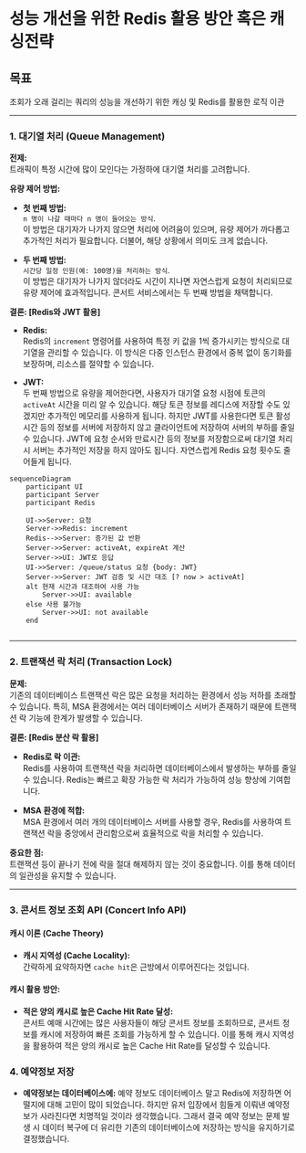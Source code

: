 # 성능 개선을 위한 Redis 활용 방안 혹은 캐싱전략

## 목표
조회가 오래 걸리는 쿼리의 성능을 개선하기 위한 캐싱 및 Redis를 활용한 로직 이관

---

### 1. 대기열 처리 (Queue Management)

**전제:**  
트래픽이 특정 시간에 많이 모인다는 가정하에 대기열 처리를 고려합니다. 

**유량 제어 방법:**

- **첫 번째 방법:**  
  `n 명이 나갈 때마다 n 명이 들어오는 방식`.  
  이 방법은 대기자가 나가지 않으면 처리에 어려움이 있으며, 유량 제어가 까다롭고 추가적인 처리가 필요합니다. 더불어, 해당 상황에서 의미도 크게 없습니다.

- **두 번째 방법:**  
  `시간당 일정 인원(예: 100명)을 처리하는 방식`.  
  이 방법은 대기자가 나가지 않더라도 시간이 지나면 자연스럽게 요청이 처리되므로 유량 제어에 효과적입니다. 콘서트 서비스에서는 두 번째 방법을 채택합니다.

**결론: [Redis와 JWT 활용]**

- **Redis:**  
  Redis의 `increment` 명령어를 사용하여 특정 키 값을 1씩 증가시키는 방식으로 대기열을 관리할 수 있습니다. 이 방식은 다중 인스턴스 환경에서 중복 없이 동기화를 보장하며, 리소스를 절약할 수 있습니다.

- **JWT:**  
  두 번째 방법으로 유량을 제어한다면, 사용자가 대기열 요청 시점에 토큰의 `activeAt` 시간을 미리 알 수 있습니다. 해당 토큰 정보를 레디스에 저장할 수도 있겠지만 추가적인 메모리를 사용하게 됩니다. 하지만 JWT를 사용한다면 토큰 활성 시간 등의 정보를 서버에 저장하지 않고 클라이언트에 저장하여 서버의 부하를 줄일 수 있습니다. JWT에 요청 순서와 만료시간 등의 정보를 저장함으로써 대기열 처리 시 서버는 추가적인 저장을 하지 않아도 됩니다. 자연스럽게 Redis 요청 횟수도 줄어들게 됩니다.

```mermaid
sequenceDiagram
    participant UI
    participant Server
    participant Redis

    UI->>Server: 요청
    Server->>Redis: increment
    Redis-->>Server: 증가된 값 반환
    Server->>Server: activeAt, expireAt 계산
    Server->>UI: JWT로 응답
    UI->>Server: /queue/status 요청 {body: JWT}
    Server->>Server: JWT 검증 및 시간 대조 [? now > activeAt]
    alt 현재 시간과 대조하여 사용 가능
        Server->>UI: available
    else 사용 불가능
        Server->>UI: not available
    end


```


---

### 2. 트랜잭션 락 처리 (Transaction Lock)

**문제:**  
기존의 데이터베이스 트랜잭션 락은 많은 요청을 처리하는 환경에서 성능 저하를 초래할 수 있습니다. 특히, MSA 환경에서는 여러 데이터베이스 서버가 존재하기 때문에 트랜잭션 락 기능에 한계가 발생할 수 있습니다.

**결론: [Redis 분산 락 활용]**

- **Redis로 락 이관:**  
  Redis를 사용하여 트랜잭션 락을 처리하면 데이터베이스에서 발생하는 부하를 줄일 수 있습니다. Redis는 빠르고 확장 가능한 락 처리가 가능하여 성능 향상에 기여합니다.

- **MSA 환경에 적합:**  
  MSA 환경에서 여러 개의 데이터베이스 서버를 사용할 경우, Redis를 사용하여 트랜잭션 락을 중앙에서 관리함으로써 효율적으로 락을 처리할 수 있습니다.

**중요한 점:**  
트랜잭션 등이 끝나기 전에 락을 절대 해제하지 않는 것이 중요합니다. 이를 통해 데이터의 일관성을 유지할 수 있습니다.

---

### 3. 콘서트 정보 조회 API (Concert Info API)

#### 캐시 이론 (Cache Theory)

- **캐시 지역성 (Cache Locality):**  
  간략하게 요약하자면 `cache hit`은 근방에서 이루어진다는 것입니다.

#### 캐시 활용 방안:

- **적은 양의 캐시로 높은 Cache Hit Rate 달성:**  
  콘서트 예매 시간에는 많은 사용자들이 해당 콘서트 정보를 조회하므로, 콘서트 정보를 캐시에 저장하여 빠른 조회를 가능하게 할 수 있습니다. 이를 통해 캐시 지역성을 활용하여 적은 양의 캐시로 높은 Cache Hit Rate를 달성할 수 있습니다.

### 4. 예약정보 저장

- **예약정보는 데이터베이스에:** 
 예약 정보도 데이터베이스 말고 Redis에 저장하면 어떨지에 대해 고민이 많이 되었습니다. 하지만 유저 입장에서 힘들게 이뤄낸 예약정보가 사라진다면 치명적일 것이라 생각했습니다. 그래서 결국 예약 정보는 문제 발생 시 데이터 복구에 더 유리한 기존의 데이터베이스에 저장하는 방식을 유지하기로 결정했습니다.